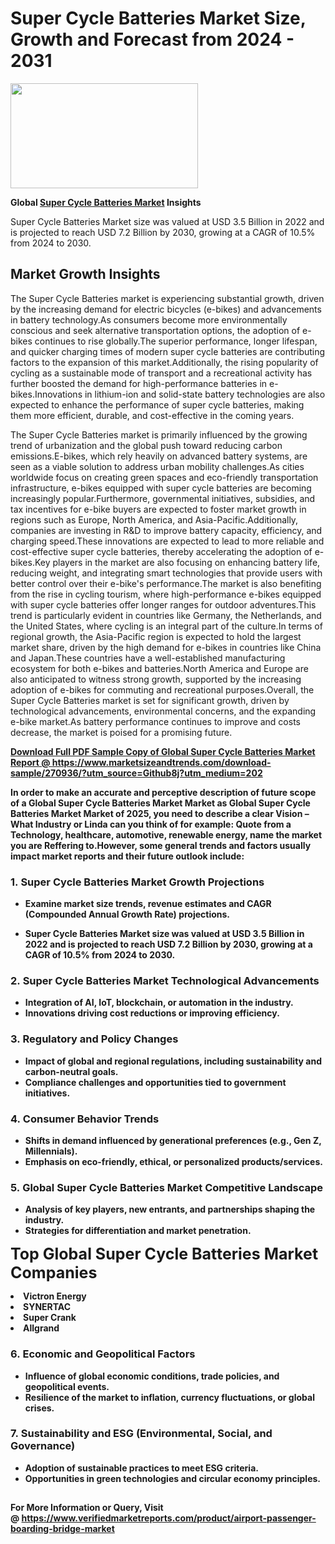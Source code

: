 <H1>Super Cycle Batteries Market Size, Growth and Forecast from 2024 - 2031</H1><img class="aligncenter size-medium wp-image-584254" src="https://thirdeyenews.in/wp-content/uploads/2024/09/Global-Market-Research-300x168.jpeg" alt="" width="300" height="168" /><p><strong>Global&nbsp;<a href="https://www.marketsizeandtrends.com/download-sample/270936/?utm_source=Github8j?utm_medium=202">Super Cycle Batteries Market</a> Insights</strong></p><p>Super Cycle Batteries Market size was valued at USD 3.5 Billion in 2022 and is projected to reach USD 7.2 Billion by 2030, growing at a CAGR of 10.5% from 2024 to 2030.</p><p><h2>Market Growth Insights</h2> <p>The Super Cycle Batteries market is experiencing substantial growth, driven by the increasing demand for electric bicycles (e-bikes) and advancements in battery technology.As consumers become more environmentally conscious and seek alternative transportation options, the adoption of e-bikes continues to rise globally.The superior performance, longer lifespan, and quicker charging times of modern super cycle batteries are contributing factors to the expansion of this market.Additionally, the rising popularity of cycling as a sustainable mode of transport and a recreational activity has further boosted the demand for high-performance batteries in e-bikes.Innovations in lithium-ion and solid-state battery technologies are also expected to enhance the performance of super cycle batteries, making them more efficient, durable, and cost-effective in the coming years.</p> <p><strong><a href="#"></a></strong></p> <p>The Super Cycle Batteries market is primarily influenced by the growing trend of urbanization and the global push toward reducing carbon emissions.E-bikes, which rely heavily on advanced battery systems, are seen as a viable solution to address urban mobility challenges.As cities worldwide focus on creating green spaces and eco-friendly transportation infrastructure, e-bikes equipped with super cycle batteries are becoming increasingly popular.Furthermore, governmental initiatives, subsidies, and tax incentives for e-bike buyers are expected to foster market growth in regions such as Europe, North America, and Asia-Pacific.Additionally, companies are investing in R&D to improve battery capacity, efficiency, and charging speed.These innovations are expected to lead to more reliable and cost-effective super cycle batteries, thereby accelerating the adoption of e-bikes.Key players in the market are also focusing on enhancing battery life, reducing weight, and integrating smart technologies that provide users with better control over their e-bike's performance.The market is also benefiting from the rise in cycling tourism, where high-performance e-bikes equipped with super cycle batteries offer longer ranges for outdoor adventures.This trend is particularly evident in countries like Germany, the Netherlands, and the United States, where cycling is an integral part of the culture.In terms of regional growth, the Asia-Pacific region is expected to hold the largest market share, driven by the high demand for e-bikes in countries like China and Japan.These countries have a well-established manufacturing ecosystem for both e-bikes and batteries.North America and Europe are also anticipated to witness strong growth, supported by the increasing adoption of e-bikes for commuting and recreational purposes.Overall, the Super Cycle Batteries market is set for significant growth, driven by technological advancements, environmental concerns, and the expanding e-bike market.As battery performance continues to improve and costs decrease, the market is poised for a promising future.<p><strong><a href="#"></p><p><span class=""><strong>Download Full PDF Sample Copy of Global Super Cycle Batteries Market Report</strong> @ <a href="https://www.marketsizeandtrends.com/download-sample/270936/?utm_source=Github8j?utm_medium=202" target="_blank">https://www.marketsizeandtrends.com/download-sample/270936/?utm_source=Github8j?utm_medium=202</a></span></p><p>In order to make an accurate and perceptive description of future scope of a Global&nbsp;Super Cycle Batteries Market Market as Global&nbsp;Super Cycle Batteries Market Market of 2025, you need to describe a clear Vision &ndash; What Industry or Linda can you think of for example: Quote from a Technology, healthcare, automotive, renewable energy, name the market you are Reffering to.However, some general trends and factors usually impact market reports and their future outlook include:</p><h3>1.&nbsp;<strong>Super Cycle Batteries Market Growth Projections</strong></h3><ul><li>Examine market size trends, revenue estimates and CAGR (Compounded Annual Growth Rate) projections.</li><li><p>Super Cycle Batteries Market size was valued at USD 3.5 Billion in 2022 and is projected to reach USD 7.2 Billion by 2030, growing at a CAGR of 10.5% from 2024 to 2030.</p></li></ul><h3>2.&nbsp;<strong>Super Cycle Batteries Market Technological Advancements</strong></h3><ul><li>Integration of AI, IoT, blockchain, or automation in the industry.</li><li>Innovations driving cost reductions or improving efficiency.</li></ul><h3>3.&nbsp;<strong>Regulatory and Policy Changes</strong></h3><ul><li>Impact of global and regional regulations, including sustainability and carbon-neutral goals.</li><li>Compliance challenges and opportunities tied to government initiatives.</li></ul><h3>4.&nbsp;<strong>Consumer Behavior Trends</strong></h3><ul><li>Shifts in demand influenced by generational preferences (e.g., Gen Z, Millennials).</li><li>Emphasis on eco-friendly, ethical, or personalized products/services.</li></ul><h3>5.&nbsp;<strong>Global Super Cycle Batteries Market Competitive Landscape</strong></h3><ul><li>Analysis of key players, new entrants, and partnerships shaping the industry.</li><li>Strategies for differentiation and market penetration.</li></ul><p data-pm-slice="1 1 []"><span style="color: inherit; font-family: inherit; font-size: 25px;">Top Global Super Cycle Batteries Market Companies</span></p><div class="" data-test-id=""><p><li>Victron Energy</li><li> SYNERTAC</li><li> Super Crank</li><li> Allgrand</li></p></div><h3>6.&nbsp;<strong>Economic and Geopolitical Factors</strong></h3><ul><li>Influence of global economic conditions, trade policies, and geopolitical events.</li><li>Resilience of the market to inflation, currency fluctuations, or global crises.</li></ul><h3>7.&nbsp;<strong>Sustainability and ESG (Environmental, Social, and Governance)</strong></h3><ul><li>Adoption of sustainable practices to meet ESG criteria.</li><li>Opportunities in green technologies and circular economy principles.</li></ul><h2><strong style="font-size: 14px;">For More Information or Query, Visit @&nbsp;</strong><a style="background-color: #ffffff; font-size: 14px;" href="https://www.marketsizeandtrends.com/report/super-cycle-batteries-market/" target="_blank">https://www.verifiedmarketreports.com/product/airport-passenger-boarding-bridge-market</a></h2>